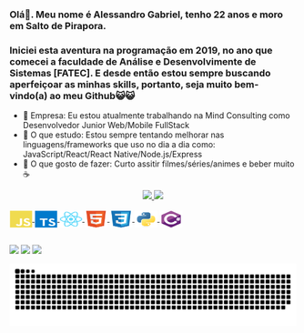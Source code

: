 ### Olá👋. Meu nome é Alessandro Gabriel, tenho 22 anos e moro em Salto de Pirapora.
### Iniciei esta aventura na programação em 2019, no ano que comecei a faculdade de Análise e Desenvolvimente de Sistemas [FATEC]. E desde então estou sempre buscando aperfeiçoar as minhas skills, portanto, seja muito bem-vindo(a) ao meu Github😺😺


- 🔭 Empresa: Eu estou atualmente trabalhando na Mind Consulting como Desenvolvedor Junior Web/Mobile FullStack
- 🌱 O que estudo: Estou sempre tentando melhorar nas linguagens/frameworks que uso no dia a dia como: JavaScript/React/React Native/Node.js/Express
- 🎉 O que gosto de fazer: Curto assitir filmes/séries/animes e beber muito ☕ 

<div align="center">
  <a href="https://github.com/aleggimenes">
  <img height="180em" src="https://github-readme-stats.vercel.app/api?username=aleggimenes&show_icons=true&theme=dark&include_all_commits=true&count_private=true"/>
  <img height="180em" src="https://github-readme-stats.vercel.app/api/top-langs/?username=aleggimenes&layout=compact&langs_count=7&theme=dark"/>
</div>
<div style="display: inline_block"><br>
  <img align="center" alt="Rafa-Js" height="30" width="40" src="https://raw.githubusercontent.com/devicons/devicon/master/icons/javascript/javascript-plain.svg">
  <img align="center" alt="Rafa-Ts" height="30" width="40" src="https://raw.githubusercontent.com/devicons/devicon/master/icons/typescript/typescript-plain.svg">
  <img align="center" alt="Rafa-React" height="30" width="40" src="https://raw.githubusercontent.com/devicons/devicon/master/icons/react/react-original.svg">
  <img align="center" alt="Rafa-HTML" height="30" width="40" src="https://raw.githubusercontent.com/devicons/devicon/master/icons/html5/html5-original.svg">
  <img align="center" alt="Rafa-CSS" height="30" width="40" src="https://raw.githubusercontent.com/devicons/devicon/master/icons/css3/css3-original.svg">
  <img align="center" alt="Rafa-Python" height="30" width="40" src="https://raw.githubusercontent.com/devicons/devicon/master/icons/python/python-original.svg">
  <img align="center" alt="Rafa-Csharp" height="30" width="40" src="https://raw.githubusercontent.com/devicons/devicon/master/icons/csharp/csharp-original.svg">

  
  ##
 
<div> 
  <a href="https://instagram.com/gah_gimenes" target="_blank"><img src="https://img.shields.io/badge/-Instagram-%23E4405F?style=for-the-badge&logo=instagram&logoColor=white" target="_blank"></a>
  <a href = "mailto:alessandrog.gimenes@gmail.com"><img src="https://img.shields.io/badge/-Gmail-%23333?style=for-the-badge&logo=gmail&logoColor=white" target="_blank"></a>
  <a href="https://www.linkedin.com/in/alessandro-gabriel-gimenes-nunes-802679116/" target="_blank"><img src="https://img.shields.io/badge/-LinkedIn-%230077B5?style=for-the-badge&logo=linkedin&logoColor=white" target="_blank"></a> 
 
  ![Snake animation](https://github.com/aleggimenes/aleggimenes/blob/output/github-contribution-grid-snake.svg)
 
</div>
